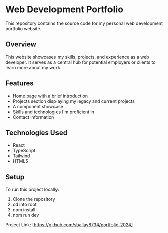 # Web Development Portfolio

This repository contains the source code for my personal web development portfolio website.

## Overview

This website showcases my skills, projects, and experience as a web developer. It serves as a central hub for potential employers or clients to learn more about my work.

## Features

- Home page with a brief introduction
- Projects section displaying my legacy and current projects
- A component showcase
- Skills and technologies I'm proficient in
- Contact information

## Technologies Used

- React
- TypeScript
- Tailwind
- HTML5

## Setup

To run this project locally:

1. Clone the repository
2. cd into root
3. npm install
4. npm run dev

Project Link: [https://github.com/sballay8734/portfolio-2024]
